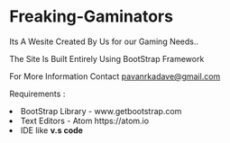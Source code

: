 # Freaking-Gaminators
Its A Wesite Created By Us for our Gaming Needs..

The Site Is Built Entirely Using BootStrap Framework

For More Information Contact pavanrkadave@gmail.com

Requirements :
<li>BootStrap Library - www.getbootstrap.com</li>
<li>Text Editors - Atom https://atom.io</li>
<li>IDE like <b>v.s code</b></li>

